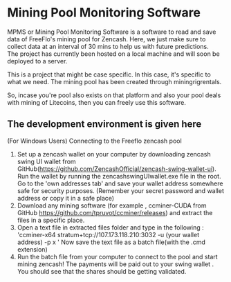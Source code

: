 # Mining Pool Monitoring Software

MPMS or Mining Pool Monitoring Software is a software to read and save data of FreeFlo's mining pool for Zencash.
Here, we just make sure to collect data at an interval of 30 mins to help us with future predictions.<br/>
The project has currently been hosted on a local machine and will soon be deployed to a server.<br/>

This is a project that might be case specific. In this case, it's specific to what we need. The mining pool has been created through miningrigrentals.<br/>

So, incase you're pool also exists on that platform and also your pool deals with mining of Litecoins, then you can freely use this software.

## The development environment is given here
(For Windows Users)
Connecting to the Freeflo zencash pool
1. Set up a zencash wallet on your computer by downloading zencash swing UI wallet from GitHub(https://github.com/ZencashOfficial/zencash-swing-wallet-ui). Run the wallet by running the zencashswingUIwallet.exe file in the root. Go to the 'own addresses tab' and save your wallet address somewhere safe for security purposes. (Remember your secret password and wallet address or copy it in a safe place) <br/>
2. Download any mining software (for example , ccminer-CUDA from GitHub https://github.com/tpruvot/ccminer/releases) and extract the files in a specific place.<br/>
3. Open a text file in extracted files folder and type in the following : 
'ccminer-x64 stratum+tcp://107.173.118.210:3032 -u (your wallet address) -p x '
Now save the text file as a batch file(with the .cmd extension)<br/>
4. Run the batch file from your computer to connect to the pool and start mining zencash! The payments will be paid out to your swing wallet . You should see that the shares should be getting validated.<br/>
